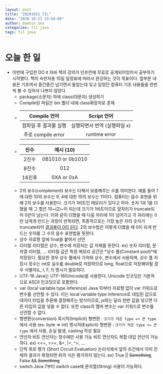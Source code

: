 ```yaml
---
layout: post
title: "20201021_TIL"
date: "2020-10-21 23:58:00"
author: Haebin Seo
categories: til java
tags: til java
---
```

# 오늘 한 일
- 이번에 구입한 DO it 자바 책의 강의가 인프런에 무료로 공개되어있어서 공부하기 시작했다. 책의 숙련자용 15일 일정표에 따라서 완강하는 것이 목표이다. 앞부분 내용은 기초여서 중간중간 넘기면서 들었는데 잊고 있었던 컴퓨터 기초 내용들을 한번씩 볼 수 있어서 나쁘지 않았다.
  - package(소문자) 하에 class(대문자) 생성하기
  - Compile된 파일은 bin 폴더 내에 class확장자로 존재
  - 
    |     Compile 언어      |         Script 언어          |
    | :-------------------: | :--------------------------: |
    | 컴파일 후 결과물 실행 | 실행되면서 번역 (실행파일 x) |
    |  주로 compile error   |        runtime error         |
  - 
    |  진수  |    예시 (10)     |
    | :----: | :--------------: |
    | 2진수  | 0B1010 or 0b1010 |
    | 8진수  |       012        |
    | 16진후 |    0XA or 0xA    |
  - 2의 보수(complement)
    보수는 더해서 보충해주는 수를 의미한다. 예를 들어 1에 대한 10의 보수는 9, 4에 대한 15의 보수는 11이다.
    컴퓨터는 음수 표현을 위해 2의 보수를 사용한다. 크기가 1비트인 메모리가 있다고 하자. 숫자 1과 1을 더했을 때 그 합은 10~(2)~이 되는데 크기가 1비트이므로 앞자리가 truncate되어 0만이 남는다. 이와 같이 더했을 때 다음 자리에 1이 넘어가고 각 자리에는 0만 남게게 만드는 과정이 반복되면, 최종적으로는 가장 높은 자리 숫자가 truncate되어 <u>결과물이 0이 된다</u>. 2의 보수법은 이렇게 더했을 때 0이 되게 만드는 숫자를 그 수의 음수 표현법을 뜻한다.
  - 상수
    자료형 앞에 final을 붙여서 선언
  - 리터럴
    리터럴은 상수, 변수에 저장되는 값 자체를 뜻한다. ex) 숫자 리터럴, 문자열 리터럴, ...
    리터럴 값은 특정 메모리 공간인 *상수 풀(Constant pool)*에 저장된다. 
    필요한 경우 상수 풀에서 가져와 상수, 변수에서 사용하며, 상수 풀 저장시 정수는 int로 실수를 double로 저장하므로 long, float으로 저장해야될 경우 식별자(L, l, F, f) 명시가 필요하다.
  - UTF-16
    Java는 UTF-16(Unicode)을 사용한다.
    Unicode 인코딩은 기본적으로 ASCII 인코딩으로 포함한다.
  - var (local variable type inference)
    Java 10부터 자료형 없이 var 키워드로 변수를 선언할 수 있다.
    이는 local variable type inference로 대입된 값으로 데이터 타입을 추론해 결정해주는 방식이므로, js와는 달리 한번 값을 넣으면 다른 타입의 값을 넣을 수 없다.
    또한 class의 멤버 변수는 var 키워드로 변수를 선언할 수 없다.
  - 형변환(conversion)
    묵시적(Implicit) 형변환 : `크기가 작은 type => 큰 type` 에서 사용 (ex. byte => int)
    명시적(Explicit) 형변환 : `크기가 작은 type <= 큰 type` 에서 사용, 손실 발생, casting 작성 필요
  - 연산자
    비트 연산자는 정수에만 사용 가능
    비트 연산자도 복합 대입 연산이 가능하다. ex) <<=, >>=, &=, |=, ^=, ...
  - 단락 회로 평가 (Short Circuit Evaluation)
    논리식에서 앞의 조건에서 이미 전체의 결과가 확정되면 뒤의 식은 평가하지 않는다.
    ex) True || ~~Something~~, False && ~~Something~~
  - switch
    Java 7부터 switch case에 문자열(String) 사용이 가능하다.
